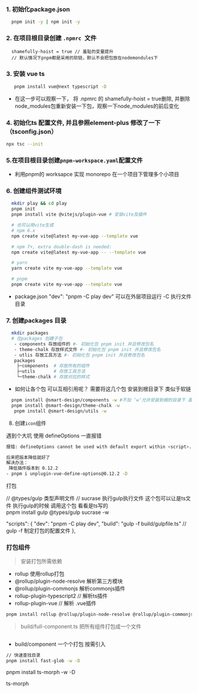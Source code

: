 
### 1. 初始化package.json 
``` bash
  pnpm init -y | npm init -y
```
### 2. 在项目根目录创建   `.npmrc `文件
```
  shamefully-hoist = true // 羞耻的变量提升
  // 默认情况下pnpm都是采用的软链，默认不会把包放在nodemondules下
```

### 3. 安装 vue  ts
```bash
   pnpm install vue@next typescript -D
```
- 在这一步可以观察一下， 将 .npmrc 的 shamefully-hoist = true删除, 并删除node_modules包重新安装一下包，观察一下node_modules的前后变化

### 4. 初始化ts 配置文件, 并且参照element-plus 修改了一下（tsconfig.json）
```bash
npx tsc --init

```

### 5.在项目根目录创建`pnpm-workspace.yaml`配置文件
 - 利用pnpm的 worksapce 实现 monorepo 在一个项目下管理多个小项目


### 6. 创建组件测试环境
```bash 
  mkdir play && cd play
  pnpm init
  pnpm install vite @vitejs/plugin-vue # 安装vite及插件   

  # 也可以用vite生成
  # npm 6.x
  npm create vite@latest my-vue-app --template vue

  # npm 7+, extra double-dash is needed:
  npm create vite@latest my-vue-app -- --template vue

  # yarn
  yarn create vite my-vue-app --template vue

  # pnpm
  pnpm create vite my-vue-app --template vue

```
 - package.json    "dev": "pnpm -C play dev" 可以在外层项目运行  -C 执行文件目录

### 7. 创建packages 目录
```bash
  mkdir packages
  # 在packages 创建子包
   - components 存放组件的 #- 初始化包 pnpm init 并且修改包名
   - theme-chalk 存放样式文件 #- 初始化包 pnpm init 并且修改包名
   - utlis 存放工具方法 #- 初始化包 pnpm init 并且修改包名
   packages
    ├─components  # 存放所有的组件
    ├─utils       # 存放工具方法
    └─theme-chalk # 存放对应的样式
```
 - 如何让各个包 可以互相引用呢？ 需要将这几个包 安装到根目录下   类似于软链

```bash
  pnpm install @smart-design/components -w #不加 ‘w’允许安装到根的目录下 直接安装会报异常
  pnpm install @smart-design/theme-chalk -w 
   pnpm install @smart-design/utils -w 
```

8. 创建`icon`组件





遇到个大坑 使用 defineOptions 一直报错
```bash
报错: defineOptions cannot be used with default export within <script>.   Plugin: unplugin-vue-define-options

后来把版本降低就好了
解决办法：
 降低插件版本到 0.12.2
- pnpm i unplugin-vue-define-options@0.12.2 -D 

``` 









打包

// @types/gulp 类型声明文件
// sucrase 执行gulp执行文件   这个包可以让是ts文件 执行gulp的时候 调用这个包 看看是ts写的  
pnpm install gulp @types/gulp  sucrase -w

 "scripts": {
    "dev": "pnpm -C play dev",
    "build": "gulp -f build/gulpfile.ts" // gulp -f 制定打包的配置文件
  },



### 打包组件
> 安装打包所需依赖
- rollup 使用rollup打包
- @rollup/plugin-node-resolve 解析第三方模块
- @rollup/plugin-commonjs  解析commonjs插件
- rollup-plugin-typescript2 // 解析ts插件
- rollup-plugin-vue // 解析 .vue插件
```bash
pnpm install rollup @rollup/plugin-node-resolve @rollup/plugin-commonjs rollup-plugin-typescript2 rollup-plugin-vue -D -w
```
> build/full-component.ts  把所有组件打包成一个文件
```javascript

```

- build/component  一个个打包 按需引入

```bash
// 快速查找目录
pnpm install fast-glob -w -D
```


pnpm install ts-morph -w -D

ts-morph 


